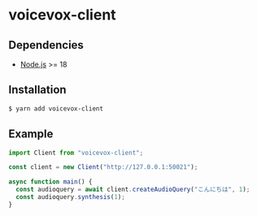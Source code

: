 # voicevox-client

## Dependencies
- [Node.js](https://nodejs.org/) >= 18

## Installation
```sh
$ yarn add voicevox-client
```

## Example
```ts
import Client from "voicevox-client";

const client = new Client("http://127.0.0.1:50021");

async function main() {
  const audioquery = await client.createAudioQuery("こんにちは", 1);
  const audioquery.synthesis(1);
}
```
